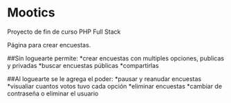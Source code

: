 # Mootics
Proyecto de fin de curso PHP Full Stack 

Página para crear encuestas.


##Sin loguearte permite:
*crear encuestas con multiples opciones, publicas y privadas
*buscar encuestas públicas
*compartirlas

##Al loguearte se le agrega el poder:
*pausar y reanudar encuestas
*visualiar cuantos votos tuvo cada opción
*eliminar encuestas
*cambiar de contraseña o eliminar el usuario

